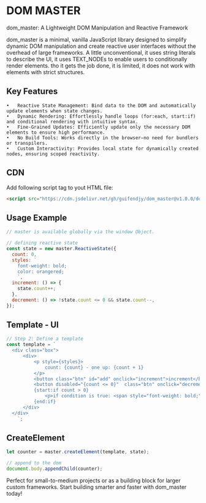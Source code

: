 # DOM MASTER
dom_master: A Lightweight DOM Manipulation and Reactive Framework

dom_master is a minimal, vanilla JavaScript library designed to simplify 
dynamic DOM manipulation and create reactive user interfaces without the 
overhead of large frameworks. A little unconventional, it uses string literals to 
describe the UI, it uses TEXT_NODEs to enable users to conditionally render elements.
tho it gets the job done, it is limited, it does not work with elements with strict structures.

## Key Features
	•	Reactive State Management: Bind data to the DOM and automatically update elements when state changes.
	•	Dynamic Rendering: Effortlessly handle loops (for:each, start:if) and conditional rendering with intuitive syntax.
	•	Fine-Grained Updates: Efficiently update only the necessary DOM elements to ensure high performance.
	•	No Build Tools: Works directly in the browser—no need for bundlers or transpilers.
	•	Custom Interactivity: Provides local state for dynamically created nodes, ensuring scoped reactivity.
 
## CDN
Add following script tag to yout HTML file:
```html
<script src="https://cdn.jsdelivr.net/gh/guifendjy/dom_master@v1.0.0/dommaster.js"></script>
```
## Usage Example
```javascript
// master is available globally via the window Object.

// defining reactive state
const state = new master.ReactiveState({
  count: 0,
  styles: `
    font-weight: bold;
    color: orangered;
    `,
  increment: () => {
    state.count++;
  },
  decrement: () => !state.count <= 0 && state.count--,
});
```
## Template - UI
```javascript
// Step 2: Define a template
const template = `
  <div class="box">
      <div>
          <p style={styles}>
              count: {count} - one up: {count + 1}
          </p>
          <button class="btn" id="add" onclick="increment">increment</button>
          <button disabled="{count <= 0}"  class="btn" onclick="decrement">decrement</button>
          {start:if count > 0}
              <p>if condition is true: <span style="font-weight: bold;">{count}</span> times</p>
          {end:if}
      </div>
  </div>
    `;
```

## CreateElement

```javascript
let counter = master.createElement(template, state);

// append to the dom
document.body.appendChild(counter);
```
Perfect for small-to-medium projects or as a building block for larger custom frameworks.
Start building smarter and faster with dom_master today!
